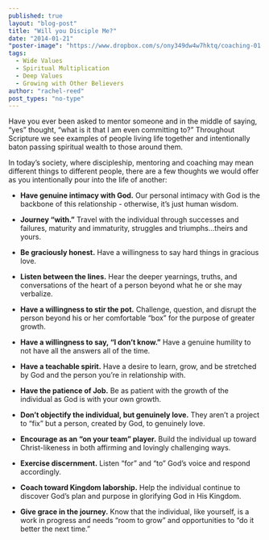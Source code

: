 ```yaml
---
published: true
layout: "blog-post"
title: "Will you Disciple Me?"
date: "2014-01-21"
"poster-image": "https://www.dropbox.com/s/ony349dw4w7hktq/coaching-01.jpg"
tags: 
  - Wide Values
  - Spiritual Multiplication
  - Deep Values
  - Growing with Other Believers
author: "rachel-reed"
post_types: "no-type"
---
```


Have you ever been asked to mentor someone and in the middle of saying, “yes” thought, “what is it that I am even committing to?” Throughout Scripture we see examples of people living life together and intentionally baton passing spiritual wealth to those around them. 

In today’s society, where discipleship, mentoring and coaching may mean different things to different people, there are a few thoughts we would offer as you intentionally pour into the life of another:

- **Have genuine intimacy with God.** Our personal intimacy with God is the backbone of this relationship - otherwise, it’s just human wisdom.

- **Journey “with.”**  Travel with the individual through successes and failures, maturity and immaturity, struggles and triumphs…theirs and yours.

- **Be graciously honest.** Have a willingness to say hard things in gracious love.

- **Listen between the lines.** Hear the deeper yearnings, truths, and conversations of the heart of a person beyond what he or she may verbalize.

- **Have a willingness to stir the pot.** Challenge, question, and disrupt the person beyond his or her comfortable “box” for the purpose of greater growth.

- **Have a willingness to say, “I don’t know.”** Have a genuine humility to not have all the answers all of the time.

- **Have a teachable spirit.**  Have a desire to learn, grow, and be stretched by God and the person you’re in relationship with.

- **Have the patience of Job.** Be as patient with the growth of the individual as God is with your own growth.

- **Don’t objectify the individual, but genuinely love.** They aren’t a project to “fix” but a person, created by God, to genuinely love.

- **Encourage as an “on your team” player.** Build the individual up toward Christ-likeness in both affirming and lovingly challenging ways.

- **Exercise discernment.** Listen “for” and “to” God’s voice and respond accordingly.

- **Coach toward Kingdom laborship.** Help the individual continue to discover God’s plan and purpose in glorifying God in His Kingdom.

- **Give grace in the journey.** Know that the individual, like yourself, is a work in progress and needs “room to grow” and opportunities to “do it better the next time.”